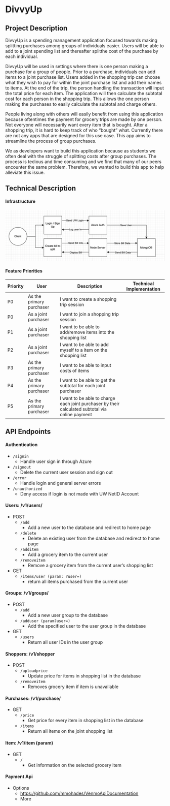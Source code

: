 # DivvyUp
## Project Description
DivvyUp is a spending management application focused towards making splitting purchases among groups of individuals easier. Users will be able to add to a joint spending list and thereafter splitthe cost of the purchase by each individual.

DivvyUp will be used in settings where there is one person making a purchase for a group of people. Prior to a purchase, individuals can add items to a joint purchase list. Users added in the shopping trip can choose what they wish to pay for within the joint purchase list and add their names to items. At the end of the trip, the person handling the transaction will input the total price for each item. The application will then calculate the subtotal cost for each person in the shopping trip. This allows the one person making the purchases to easily calculate the subtotal and charge others. 

People living along with others will easily benefit from using this application because oftentimes the payment for grocery trips are made by one person. Not everyone will necessarily want every item that is bought. After a shopping trip, it is hard to keep track of who “bought” what. Currently there are not any apps that are designed for this use case. This app aims to streamline the process of group purchases. 

We as developers want to build this application because as students we often deal with the struggle of splitting costs after group purchases. The process is tedious and time consuming and we find that many of our peers encounter the same problem. Therefore, we wanted to build this app to help alleviate this issue. 

## Technical Description

#### Infrastructure
![architecture diagram](diagrams/divvyinfra.png)

#### Feature Priorities
| Priority | User | Description | Technical Implementation |
|---|---|---|---|
|P0 | As the primary purchaser | I want to create a shopping trip session |
|P0 | As a joint purchaser | I want to join a shopping trip session |
|P1 | As a joint purchaser | I want to be able to add/remove items into the shopping list |
|P2 | As a joint purchaser | I want to be able to add myself to a item on the shopping list |
|P3 | As the primary purchaser | I want to be able to input costs of items |
|P4 | As the primary  purchaser | I want to be able to get the subtotal for each joint purchaser |
|P5 | As the primary purchaser | I want to be able to charge each joint purchaser by their calculated subtotal via online payment | 






## API Endpoints

#### Authentication
* `/signin`
    * Handle user sign in through Azure
* `/signout`
    * Delete the current user session and sign out
* `/error`
    * Handle login and general server errors
* `/unauthorized`
    * Deny access if login is not made with UW NetID Account

#### Users: /v1/users/
* POST
    * `/add `
        * Add a new user to the database and redirect to home page
    * `/delete`
        * Delete an existing user from the database and redirect to home page
    * `/additem`
        * Add a grocery item to the current user
    * `/removeitem`
        * Remove a grocery item from the current user’s shopping list
* GET
    * `/items/user (param: ?user=)`
        * return all items purchased from the current user

#### Groups: /v1/groups/
* POST
    * `/add`
        * Add a new user group to the database
    * `/adduser (param?user=)`
        * Add the specified user to the user group in the database
* GET
    * `/users`
        * Return all user IDs in the user group    
        
#### Shoppers: /v1/shopper
* POST
    * `/uploadprice`
        * Update price for items in shopping list in the database
    * `/removeitem `
        * Removes grocery item if item is unavailable 

#### Purchases: /v1/purchase/
* GET
    * `/price`
        * Get price for every item in shopping list in the database
    * `/items`
        * Return all items on the joint shopping list

#### Item: /v1/item (param)
* GET
    * `/`
        * Get information on the selected grocery item

#### Payment Api
* Options
    * https://github.com/mmohades/VenmoApiDocumentation
    * More


